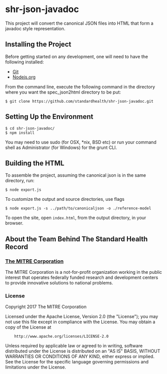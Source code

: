 # shr-json-javadoc

This project will convert the canonical JSON files into HTML that form a javadoc style representation.

## Installing the Project
Before getting started on any development, one will need to have the following installed:

- [Git](https://git-scm.com/)
- [Nodejs.org](https://nodejs.org/en/)

From the command line, execute the following command in the directory where you want the spec_json2html directory to be put:

```
$ git clone https://github.com/standardhealth/shr-json-javadoc.git
```

## Setting Up the Environment
```
$ cd shr-json-javadoc/
$ npm install
```
You may need to use sudo (for OSX, *nix, BSD etc) or run your command shell as Administrator (for Windows) for the grunt CLI.


## Building the HTML
To assemble the project, assuming the canonical json is in the same directory, run:
```
$ node export.js
```

To customize the output and source directories, use flags
```
$ node export.js -s ../path/to/canonicaljson -o ./reference-model
```

To open the site, open `index.html`, from the output directory, in your browser.

## About the Team Behind The Standard Health Record

### [The MITRE Corporation](https://www.mitre.org/)

The MITRE Corporation is a not-for-profit organization working in the public interest that operates federally funded research and development centers to provide innovative solutions to national problems.


### License

Copyright 2017 The MITRE Corporation

Licensed under the Apache License, Version 2.0 (the "License");
you may not use this file except in compliance with the License.
You may obtain a copy of the License at
```
    http://www.apache.org/licenses/LICENSE-2.0
```
Unless required by applicable law or agreed to in writing, software
distributed under the License is distributed on an "AS IS" BASIS,
WITHOUT WARRANTIES OR CONDITIONS OF ANY KIND, either express or implied.
See the License for the specific language governing permissions and
limitations under the License.